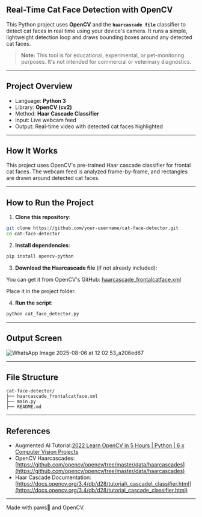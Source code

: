 ## Real-Time Cat Face Detection with OpenCV

This Python project uses **OpenCV** and the **`haarcascade file`** classifier to detect cat faces in real time using your device's camera. It runs a simple, lightweight detection loop and draws bounding boxes around any detected cat faces.

> **Note:** This tool is for educational, experimental, or pet-monitoring purposes. It's not intended for commercial or veterinary diagnostics.

---

## Project Overview

- Language: **Python 3**
- Library: **OpenCV (cv2)**
- Method: **Haar Cascade Classifier**
- Input: Live webcam feed
- Output: Real-time video with detected cat faces highlighted

---

## How It Works

This project uses OpenCV's pre-trained Haar cascade classifier for frontal cat faces. The webcam feed is analyzed frame-by-frame, and rectangles are drawn around detected cat faces.

---

## How to Run the Project

1. **Clone this repository**:

```bash
git clone https://github.com/your-username/cat-face-detector.git
cd cat-face-detector
````

2. **Install dependencies**:

```bash
pip install opencv-python
```

3. **Download the Haarcascade file** (if not already included):

You can get it from OpenCV's GitHub:
[haarcascade\_frontalcatface.xml](https://github.com/opencv/opencv/blob/master/data/haarcascades/haarcascade_frontalcatface.xml)

Place it in the project folder.

4. **Run the script**:

```bash
python cat_face_detector.py
```

---

## Output Screen
![WhatsApp Image 2025-08-06 at 12 02 53_a206ed67](https://github.com/user-attachments/assets/24aa4f19-ff6c-4f55-ac02-207fb20c979b)



---

## File Structure

```
cat-face-detector/
├── haarcascade_frontalcatface.xml
├── main.py
├── README.md
```

---


## References
* Augmented AI Tutorial:[2022 Learn OpenCV in 5 Hours | Python | 6 x Computer Vision Projects](https://www.youtube.com/watch?v=Oj5wHECTlzo)
* OpenCV Haarcascades: [https://github.com/opencv/opencv/tree/master/data/haarcascades](https://github.com/opencv/opencv/tree/master/data/haarcascades)
* Haar Cascade Documentation: [https://docs.opencv.org/3.4/db/d28/tutorial\_cascade\_classifier.html](https://docs.opencv.org/3.4/db/d28/tutorial_cascade_classifier.html)

---

Made with paws🐾 and OpenCV.
